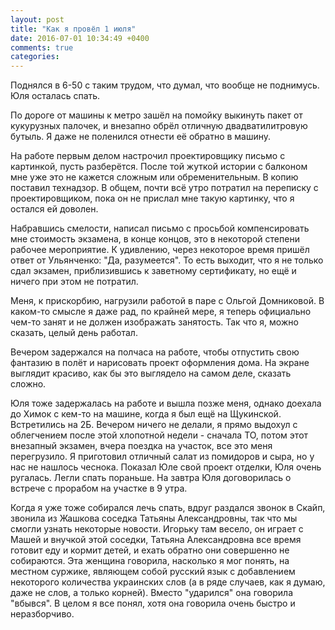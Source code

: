 ```yaml
---
layout: post
title: "Как я провёл 1 июля"
date: 2016-07-01 10:34:49 +0400
comments: true
categories: 
---
```

Поднялся в 6-50 с таким трудом, что думал, что вообще не поднимусь. Юля осталась спать.

По дороге от машины к метро зашёл на помойку выкинуть пакет от кукурузных палочек, и внезапно обрёл отличную двадватилитровую бутыль. Я даже не поленился отнести её обратно в машину. 

На работе первым делом настрочил проектировщику письмо с картинкой, пусть разберётся. После той жуткой истории с балконом мне уже это не кажется сложным или обременительным. В копию поставил технадзор. В общем, почти всё утро потратил на переписку с проектировщиком, пока он не прислал мне такую картинку, что я остался ей доволен. 

Набравшись смелости, написал письмо с просьбой компенсировать мне стоимость экзамена, в конце концов, это в некоторой степени рабочее мероприятие. К удивлению, через некоторое время пришёл ответ от Ульянченко: "Да, разумеется". То есть выходит, что я не только сдал экзамен, приблизившись к заветному сертификату, но ещё и ничего при этом не потратил.

Меня, к прискорбию, нагрузили работой в паре с Ольгой Домниковой. В каком-то смысле я даже рад, по крайней мере, я теперь официально чем-то занят и не должен изображать занятость. Так что я, можно сказать, целый день работал.

Вечером задержался на полчаса на работе, чтобы отпустить свою фантазию в полёт и нарисовать проект оформления дома. На экране выглядит красиво, как бы это выглядело на самом деле, сказать сложно.

Юля тоже задержалась на работе и вышла позже меня, однако доехала до Химок с кем-то на машине, когда я был ещё на Щукинской. Встретились на 2Б. Вечером ничего не делали, я прямо выдохул с облегчением после этой хлопотной недели - сначала ТО, потом этот внезапный экзамен, вчера поездка на участок, все это меня перегрузило. Я приготовил отличный салат из помидоров и сыра, но у нас не нашлось чеснока. Показал Юле свой проект отделки, Юля очень ругалась. Легли спать пораньше. На завтра Юля договорилась о встрече с прорабом на участке в 9 утра.

Когда я уже тоже собирался лечь спать, вдруг раздался звонок в Скайп, звонила из Жашкова соседка Татьяны Александровны, так что мы смогли узнать некоторые новости. Игорьку там весело, он играет с Машей и внучкой этой соседки, Татьяна Александровна все время готовит еду и кормит детей, и ехать обратно они совершенно не собираются. Эта женщина говорила, насколько я мог понять, на местном суржике, являющем собой русский язык с добавлением некоторого количества украинских слов (а в ряде случаев, как я думаю, даже не слов, а только корней). Вместо "ударился" она говорила "вбывся". В целом я все понял, хотя она говорила очень быстро и неразборчиво.